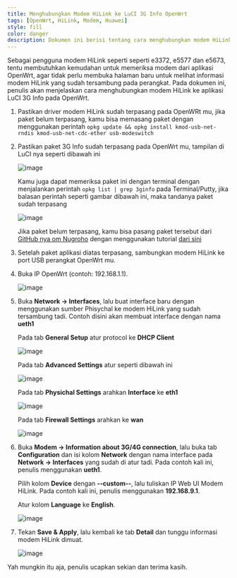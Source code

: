 ```yaml
---
title: Menghubungkan Modem HiLink ke LuCI 3G Info OpenWrt
tags: [OpenWrt, HiLink, Modem, Huawei]
style: fill
color: danger
description: Dokumen ini berisi tentang cara menghubungkan modem HiLink seperti e3372, e5577, e5673 ke aplikasi 3g info.
---
```


Sebagai pengguna modem HiLink seperti seperti e3372, e5577 dan e5673, tentu membutuhkan kemudahan untuk memeriksa modem dari aplikasi OpenWrt, agar tidak perlu membuka halaman baru untuk melihat informasi modem HiLink yang sudah tersambung pada perangkat. Pada dokumen ini, penulis akan menjelaskan cara menghubungkan modem HiLink ke aplikasi LuCI 3G Info pada OpenWrt.

1.	Pastikan driver modem HiLink sudah terpasang pada OpenWRt mu, jika paket belum terpasang, kamu bisa memasang paket dengan menggunakan perintah ```opkg update && opkg install kmod-usb-net-rndis kmod-usb-net-cdc-ether usb-modeswitch```
	
2.	Pastikan paket 3G Info sudah terpasang pada OpenWrt mu, tampilan di LuCI nya seperti dibawah ini
	
	![image](https://user-images.githubusercontent.com/20932301/146864758-759e93e5-fdd4-4bc1-a31c-41ee3cd4c55a.png)

	Kamu juga dapat memeriksa paket ini dengan terminal dengan menjalankan perintah ```opkg list | grep 3ginfo``` pada Terminal/Putty, jika balasan perintah seperti gambar dibawah ini, maka tandanya paket sudah terpasang
	
	![image](https://user-images.githubusercontent.com/20932301/146864915-cc478a5b-ba02-4a11-95e4-db74cd8deb46.png)

	Jika paket belum terpasang, kamu bisa pasang paket tersebut dari [GitHub nya om Nugroho](https://github.com/lrdrn/my-opkg-repo) dengan menggunakan tutorial [dari sini](https://www.helmiau.com/blog/custom-opkg-server)
	
3.	Setelah paket aplikasi diatas terpasang, sambungkan modem HiLink ke port USB perangkat OpenWrt mu.

4.	Buka IP OpenWrt (contoh: 192.168.1.1).
	
	![image](https://user-images.githubusercontent.com/20932301/146865111-54fd4fd5-a195-45b1-9b5b-15228501b560.png)

5.	Buka **Network -> Interfaces**, lalu buat interface baru dengan menggunakan sumber Phisychal ke modem HiLink yang sudah tersambung tadi. Contoh disini akan membuat interface dengan nama **ueth1**
	
	Pada tab **General Setup** atur protocol ke **DHCP Client**

	![image](https://user-images.githubusercontent.com/20932301/146865238-34d2532e-6c4e-4c7a-b4d0-e239eb1fd718.png)
	
	Pada tab **Advanced Settings** atur seperti dibawah ini
	
	![image](https://user-images.githubusercontent.com/20932301/146865359-1c02bbfa-e956-4ca7-8461-cc19e0c00fce.png)

	Pada tab **Physichal Settings** arahkan **Interface** ke **eth1**
	
	![image](https://user-images.githubusercontent.com/20932301/146865622-339ff412-6bd3-4722-b4d0-ef9d29ef45c3.png)

	Pada tab **Firewall Settings** arahkan ke **wan**
	
	![image](https://user-images.githubusercontent.com/20932301/146865832-bc206532-bffa-445c-8d00-9181ef3be420.png)


6.	Buka **Modem -> Information about 3G/4G connection**, lalu buka tab **Configuration** dan isi kolom **Network** dengan nama interface pada **Network -> Interfaces** yang sudah di atur tadi. Pada contoh kali ini, penulis menggunakan **ueth1**.
	
	Pilih kolom **Device** dengan **--custom--**, lalu tuliskan IP Web UI Modem HiLink. Pada contoh kali ini, penulis menggunakan **192.168.9.1**.
	
	Atur kolom **Language** ke **English**.
	
	![image](https://user-images.githubusercontent.com/20932301/146866061-d3669876-c18b-4cb7-a54e-ce22327f8e15.png)

7.	Tekan **Save & Apply**, lalu kembali ke tab **Detail** dan tunggu informasi modem HiLink dimuat.
	
	![image](https://user-images.githubusercontent.com/20932301/146866102-3c1a0347-9e0a-4fb1-94f5-04ddcfe59f4b.png)

Yah mungkin itu aja, penulis ucapkan sekian dan terima kasih.
